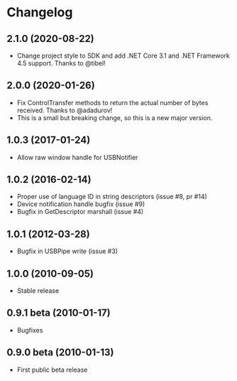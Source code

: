 # Changelog

## 2.1.0 (2020-08-22)

* Change project style to SDK and add .NET Core 3.1 and .NET Framework 4.5 support. Thanks to @tibel!

## 2.0.0 (2020-01-26)

* Fix ControlTransfer methods to return the actual number of bytes received. Thanks to @adadurov!
* This is a small but breaking change, so this is a new major version.

## 1.0.3 (2017-01-24)

* Allow raw window handle for USBNotifier

## 1.0.2 (2016-02-14)

* Proper use of language ID in string descriptors (issue #8, pr #14)
* Device notification handle bugfix (issue #9)
* Bugfix in GetDescriptor marshall (issue #4)

## 1.0.1 (2012-03-28)

* Bugfix in USBPipe write (issue #3)

## 1.0.0 (2010-09-05)

* Stable release

## 0.9.1 beta (2010-01-17)

* Bugfixes

## 0.9.0 beta (2010-01-13)

* First public beta release



